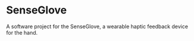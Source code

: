 # SenseGlove

A software project for the SenseGlove, a wearable haptic feedback device for the hand.
